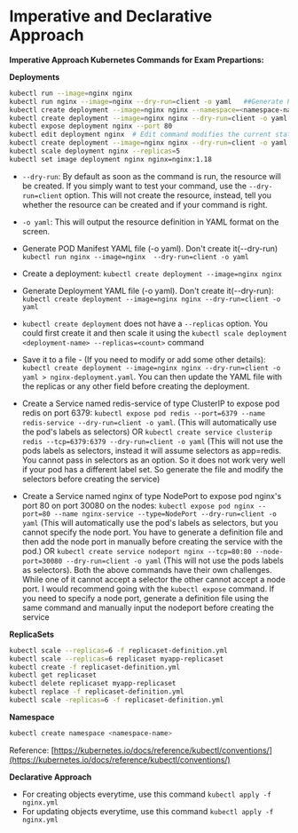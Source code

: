 # Imperative and Declarative Approach

**Imperative Approach Kubernetes Commands for Exam Prepartions:**

**Deployments**
```bash
kubectl run --image=nginx nginx
kubectl run nginx --image=nginx --dry-run=client -o yaml   ##Generate POD Manifest YAML file (-o yaml). Don't create it(--dry-run)
kubectl create deployment --image=nginx nginx --namespace=<namespace-name>
kubectl create deployment --image=nginx nginx --dry-run=client -o yaml  # Generate Deployment YAML file (-o yaml). Don't create it(--dry-run)
kubectl expose deployment nginx --port 80
kubectl edit deployment nginx  # Edit command modifies the current state of the kubernetes resources, not the definition yaml files.
kubectl create deployment --image=nginx nginx --dry-run=client -o yaml > nginx-deployment.yaml  #Generate Deployment YAML file (-o yaml). Don't create it(--dry-run) with 4 Replicas (--replicas=4)
kubectl scale deployment nginx --replicas=5 
kubectl set image deployment nginx nginx=nginx:1.18
```


* `--dry-run`: By default as soon as the command is run, the resource will be created. If you simply want to test your command, use the `--dry-run=client` option. This will not create the resource, instead, tell you whether the resource can be created and if your command is right.

* `-o yaml`: This will output the resource definition in YAML format on the screen.

* Generate POD Manifest YAML file (-o yaml). Don't create it(--dry-run) `kubectl run nginx --image=nginx  --dry-run=client -o yaml`

* Create a deployment: `kubectl create deployment --image=nginx nginx`

* Generate Deployment YAML file (-o yaml). Don't create it(--dry-run): `kubectl create deployment --image=nginx nginx --dry-run=client -o yaml`

* `kubectl create deployment` does not have a `--replicas` option. You could first create it and then scale it using the `kubectl scale deployment <deployment-name> --replicas=<count>` command

* Save it to a file - (If you need to modify or add some other details): `kubectl create deployment --image=nginx nginx --dry-run=client -o yaml > nginx-deployment.yaml`. You can then update the YAML file with the replicas or any other field before creating the deployment.

* Create a Service named redis-service of type ClusterIP to expose pod redis on port 6379: `kubectl expose pod redis --port=6379 --name redis-service --dry-run=client -o yaml`. (This will automatically use the pod's labels as selectors) OR `kubectl create service clusterip redis --tcp=6379:6379 --dry-run=client -o yaml` (This will not use the pods labels as selectors, instead it will assume selectors as app=redis. You cannot pass in selectors as an option. So it does not work very well if your pod has a different label set. So generate the file and modify the selectors before creating the service)

* Create a Service named nginx of type NodePort to expose pod nginx's port 80 on port 30080 on the nodes: `kubectl expose pod nginx --port=80 --name nginx-service --type=NodePort --dry-run=client -o yaml`
  (This will automatically use the pod's labels as selectors, but you cannot specify the node port. You have to generate a definition file and then add the node port in manually before creating the service with the pod.) OR `kubectl create service nodeport nginx --tcp=80:80 --node-port=30080 --dry-run=client -o yaml` (This will not use the pods labels as selectors). Both the above commands have their own challenges. While one of it cannot accept a selector the other cannot accept a node port. I would recommend going with the `kubectl expose` command. If you need to specify a node port, generate a definition file using the same command and manually input the nodeport before creating the service


**ReplicaSets**
```bash
kubectl scale --replicas=6 -f replicaset-definition.yml
kubectl scale --replicas=6 replicaset myapp-replicaset
kubectl create -f replicaset-definition.yml
kubectl get replicaset
kubectl delete replicaset myapp-replicaset
kubectl replace -f replicaset-definition.yml
kubectl scale -replicas=6 -f replicaset-definition.yml
```

**Namespace**

```bash
kubectl create namespace <namespace-name>
```


Reference: [https://kubernetes.io/docs/reference/kubectl/conventions/](https://kubernetes.io/docs/reference/kubectl/conventions/)



**Declarative Approach**

* For creating objects everytime, use this command `kubectl apply -f nginx.yml`
* For updating objects everytime, use this command `kubectl apply -f nginx.yml`
